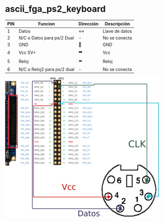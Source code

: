 # ascii_fga_ps2_keyboard

| PIN | Funcion                     | Dirección          | Descripción    |
|-----|-----------------------------|--------------------|----------------|
| 1   | Datos                       | :left_right_arrow: | Llave de datos |
| 2   | N/C o Datos para ps/2 Dual  | -                  | No se conecta  |
| 3   | GND                         | :arrow_down_small: | GND            |
| 4   | Vcc 5V+                     | :arrow_right:      | Vcc            |
| 5   | Reloj                       | :arrow_left:       | Reloj          |
| 6   | N/C o Reloj2 para ps/2 dual | -                  | No se conecta  |

![Asignación de pines en GPIO](./assets/img/gpioAss.jpg "Asignación de Pines PS/2 a GPIO ")
